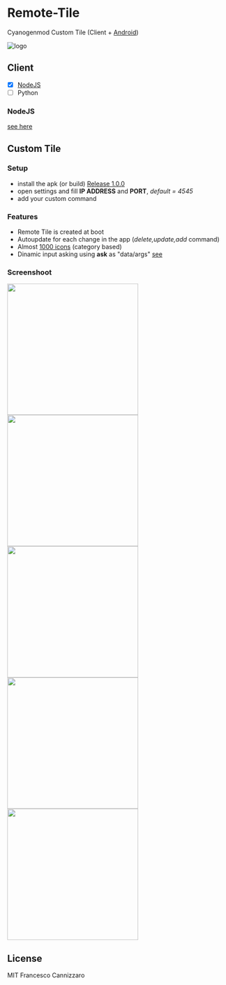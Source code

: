 # Remote-Tile
Cyanogenmod Custom Tile (Client + [Android](#custom-tile))

![logo](https://raw.githubusercontent.com/FrancisCan/Remote-Tile/master/android/app/src/main/res/drawable-xhdpi/ic_launcher.png)

## Client
- [x] [NodeJS](#nodejs)
- [ ] Python

### NodeJS
[see here](https://github.com/FrancisCan/Remote-Tile/tree/master/client/NodeJS)

## Custom Tile

### Setup
- install the apk (or build) [Release 1.0.0]()
- open settings and fill **IP ADDRESS** and **PORT**, *default = 4545*
- add your custom command

### Features
- Remote Tile is created at boot
- Autoupdate for each change in the app (*delete,update,add* command)
- Almost [1000 icons](https://design.google.com/icons/) (category based)
- Dinamic input asking using **ask** as "data/args" [see](#ask)

### Screenshoot
<img src="https://raw.githubusercontent.com/FrancisCan/Remote-Tile/master/android/screenshoot/main.png" width=300 />
<img src="https://raw.githubusercontent.com/FrancisCan/Remote-Tile/master/android/screenshoot/editor.png" width=300 />
<img src="https://raw.githubusercontent.com/FrancisCan/Remote-Tile/master/android/screenshoot/tiles.png" width=300 />
<img src="https://raw.githubusercontent.com/FrancisCan/Remote-Tile/master/android/screenshoot/tile_expanded.png" width=300 />
<img src="https://raw.githubusercontent.com/FrancisCan/Remote-Tile/master/android/screenshoot/ask.png" width=300 />

## License
MIT Francesco Cannizzaro
